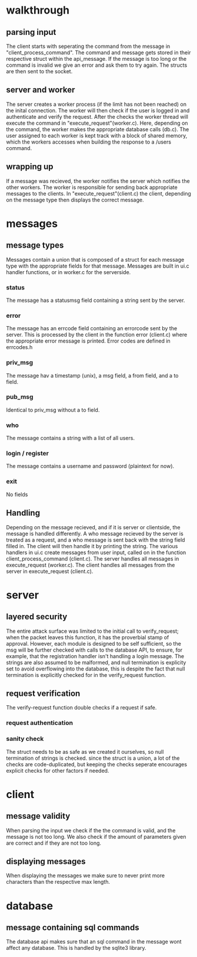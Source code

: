 # walkthrough
## parsing input
The client starts with seperating the command from the message in "client_process_command". The command and message gets stored in their respective struct within the api_message. If the message is too long or the command is invalid we give an error and ask them to try again. The structs are then sent to the socket.

## server and worker
The server creates a worker process (if the limit has not been reached) on the inital connection. The worker will then check if the user is logged in and authenticate and verify the request. After the checks the worker thread will execute the command in "execute_request"(worker.c). Here, depending on the command, the worker makes the appropriate database calls (db.c). The user assigned to each worker is kept track with a block of shared memory, which the workers accesses when building the response to a /users command.

## wrapping up
If a message was recieved, the worker notifies the server which notifies the other workers. The worker is responsible for sending back appropriate messages to the clients. In "execute_request"(client.c) the client, depending on the message type then displays the correct message.   

# messages
## message types
Messages contain a union that is composed of a struct for each message type with the appropriate fields for that message. Messages are built in ui.c handler functions, or in worker.c for the serverside.
### status
The message has a statusmsg field containing a string sent by the server.
### error
The message has an errcode field containing an errorcode sent by the server. This is processed by the client in the function error (client.c) where the appropriate error message is printed. Error codes are defined in errcodes.h 
### priv_msg
The message hav a timestamp (unix), a msg field, a from field, and a to field. 
### pub_msg
Identical to priv_msg without a to field.
### who
The message contains a string with a list of all users. 
### login / register
The message contains a username and password (plaintext for now).

### exit
No fields

## Handling
Depending on the message recieved, and if it is server or clientside, the message is handled differently. A who message recieved by the server is treated as a request, and a who message is sent back with the string field filled in. The client will then handle it by printing the string. The various handlers in ui.c create messages from user input, called on in the function client_process_command (client.c). The server handles all messages in execute_request (worker.c). The client handles all messages from the server in execute_request (client.c).

# server
## layered security
The entire attack surface was limited to the initial call to verify_request; when the packet leaves this function, it has the proverbial stamp of approval. However, each module is designed to be self sufficient, so the msg will be further checked with calls to the database API, to ensure, for example, that the registration handler isn't handling a login message. The strings are also assumed to be malformed, and null termination is explicity set to avoid overflowing into the database, this is despite the fact that null termination is explicitly checked for in the verify_request function.

## request verification
The verify-request function double checks if a request if safe.
### request authentication

### sanity check
The struct needs to be as safe as we created it ourselves, so null termination of strings is checked. since the struct is a union, a lot of the checks are code-duplicated, but keeping the checks seperate encourages explicit checks for other factors if needed.

# client
## message validity
When parsing the input we check if the the command is valid, and the message is not too long. We also check if the amount of parameters given are correct and if they are not too long.

## displaying messages
When displaying the messages we make sure to never print more characters than the respective max length.

# database
## message containing sql commands
The database api makes sure that an sql command in the message wont affect any database. This is handled by the sqlite3 library.
